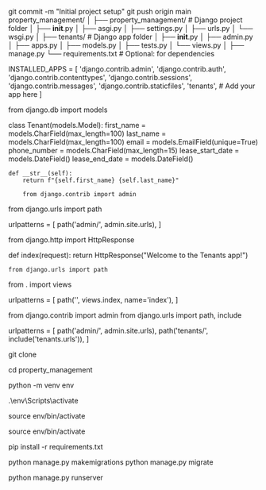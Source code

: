 git commit -m "Initial project setup"
git push origin main
property_management/
│
├── property_management/          # Django project folder
│   ├── __init__.py
│   ├── asgi.py
│   ├── settings.py
│   ├── urls.py
│   └── wsgi.py
│
├── tenants/                      # Django app folder
│   ├── __init__.py
│   ├── admin.py
│   ├── apps.py
│   ├── models.py
│   ├── tests.py
│   └── views.py
│
├── manage.py
└── requirements.txt              # Optional: for dependencies

INSTALLED_APPS = [
    'django.contrib.admin',
    'django.contrib.auth',
    'django.contrib.contenttypes',
    'django.contrib.sessions',
    'django.contrib.messages',
    'django.contrib.staticfiles',
    'tenants',  # Add your app here
]

from django.db import models

class Tenant(models.Model):
    first_name = models.CharField(max_length=100)
    last_name = models.CharField(max_length=100)
    email = models.EmailField(unique=True)
    phone_number = models.CharField(max_length=15)
    lease_start_date = models.DateField()
    lease_end_date = models.DateField()

    def __str__(self):
        return f"{self.first_name} {self.last_name}"

        from django.contrib import admin
from django.urls import path

urlpatterns = [
    path('admin/', admin.site.urls),
]

from django.http import HttpResponse

def index(request):
    return HttpResponse("Welcome to the Tenants app!")

    from django.urls import path
from . import views

urlpatterns = [
    path('', views.index, name='index'),
]

from django.contrib import admin
from django.urls import path, include

urlpatterns = [
    path('admin/', admin.site.urls),
    path('tenants/', include('tenants.urls')),
]

git clone <repository-url>

cd property_management

python -m venv env

.\env\Scripts\activate

source env/bin/activate

source env/bin/activate

pip install -r requirements.txt

python manage.py makemigrations
python manage.py migrate

python manage.py runserver



